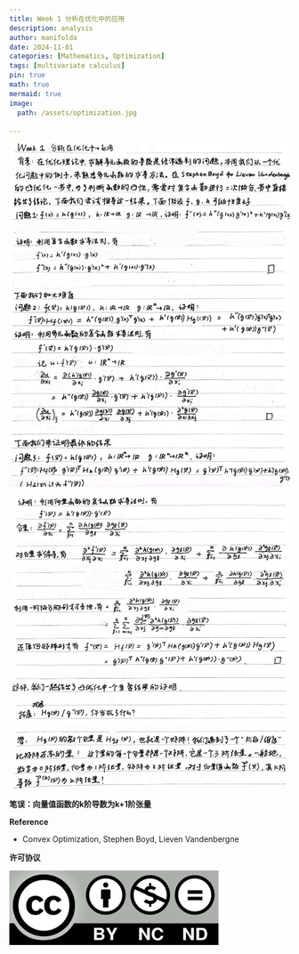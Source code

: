 ```yaml
---
title: Week 1 分析在优化中的应用
description: analysis
author: manifolda
date: 2024-11-01 
categories: [Mathematics, Optimization]
tags: [multivariate calculus]
pin: true
math: true
mermaid: true
image:
  path: /assets/optimization.jpg

---
```


![alt text](../assets/week1_1.jpg)

![alt text](../assets/week1_2.jpg)

**笔误：向量值函数的k阶导数为k+1阶张量**

**Reference**
* Convex Optimization, Stephen Boyd, Lieven Vandenbergne

**许可协议**


![alt text](../assets/ccbyncnd.png)

